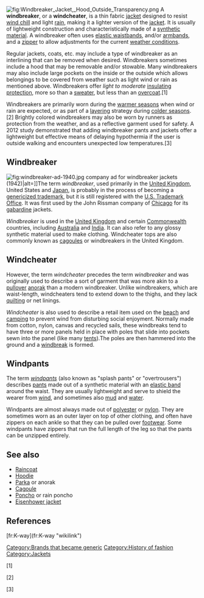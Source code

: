 ![](Windbreaker_Jacket,_Hood_Outside_Transparency.png "fig:Windbreaker_Jacket,_Hood_Outside_Transparency.png")
A **windbreaker**, or a **windcheater**, is a thin fabric
[jacket](jacket "wikilink") designed to resist [wind
chill](wind_chill "wikilink") and light [rain](rain "wikilink"), making
it a lighter version of the [jacket](jacket "wikilink"). It is usually
of lightweight construction and characteristically made of a [synthetic
material](synthetic_fiber "wikilink"). A windbreaker often uses [elastic
waistbands](elastic_waistband "wikilink"), and/or
[armbands](armbands "wikilink"), and a [zipper](zipper "wikilink") to
allow adjustments for the current [weather
conditions](weather_conditions "wikilink").

Regular jackets, coats, etc. may include a type of windbreaker as an
interlining that can be removed when desired. Windbreakers sometimes
include a hood that may be removable and/or stowable. Many windbreakers
may also include large pockets on the inside or the outside which allows
belongings to be covered from weather such as light wind or rain as
mentioned above. Windbreakers offer *light to moderate* [insulating
protection](Thermal_insulation "wikilink"), more so than a
[sweater](sweater "wikilink"), but less than an
[overcoat](overcoat "wikilink").[1]

Windbreakers are primarily worn during the [warmer
seasons](Summer "wikilink") when wind or rain are expected, or as part
of a [layering](Layering_(clothing) "wikilink") strategy during [colder
seasons](Winter "wikilink").[2] Brightly colored windbreakers may also
be worn by runners as protection from the weather, and as a reflective
garment used for safety. A 2012 study demonstrated that adding
windbreaker pants and jackets offer a lightweight but effective means of
delaying hypothermia if the user is outside walking and encounters
unexpected low temperatures.[3]

## Windbreaker

![](windbreaker-ad-1940.jpg "fig:windbreaker-ad-1940.jpg") company ad
for windbreaker jackets (1942)\|alt=\]\]The term *windbreaker*, used
primarily in the [United Kingdom](British_English "wikilink"), United
States and [Japan](Japan "wikilink"), is probably in the process of
becoming a [genericized trademark](genericized_trademark "wikilink"),
but it is still registered with the [U.S. Trademark
Office](U.S._Trademark_Office "wikilink"). It was first used by the John
Rissman company of [Chicago](Chicago "wikilink") for its
[gabardine](gabardine "wikilink") jackets.

*Windbreaker* is used in the [United Kingdom](United_Kingdom "wikilink")
and certain [Commonwealth](Commonwealth_of_Nations "wikilink")
countries, including [Australia](Australia "wikilink") and
[India](India "wikilink"). It can also refer to any glossy synthetic
material used to make clothing. Windcheater tops are also commonly known
as [cagoules](cagoule "wikilink") or windbreakers in the United Kingdom.

## Windcheater

However, the term *windcheater* precedes the term *windbreaker* and was
originally used to describe a sort of garment that was more akin to a
[pullover](Pullover_(garment) "wikilink") [anorak](anorak "wikilink")
than a modern windbreaker. Unlike windbreakers, which are waist-length,
windcheaters tend to extend down to the thighs, and they lack
[quilting](quilting "wikilink") or net linings.

*Windcheater* is also used to describe a retail item used on the
[beach](beach "wikilink") and [camping](camping "wikilink") to prevent
wind from disturbing social enjoyment. Normally made from cotton, nylon,
canvas and recycled sails, these windbreaks tend to have three or more
panels held in place with poles that slide into pockets sewn into the
panel (like many [tents](Tent "wikilink")).The poles are then hammered
into the ground and a [windbreak](windbreak "wikilink") is formed.

## Windpants

The term *[windpants](windpants "wikilink")* (also known as "splash
pants" or "overtrousers") describes [pants](trousers "wikilink") made
out of a synthetic material with an [elastic
band](elastic_band "wikilink") around the waist. They are usually
lightweight and serve to shield the wearer from [wind](wind "wikilink"),
and sometimes also [mud](mud "wikilink") and [water](water "wikilink").

Windpants are almost always made out of
[polyester](polyester "wikilink") or [nylon](nylon "wikilink"). They are
sometimes worn as an outer layer on top of other clothing, and often
have zippers on each ankle so that they can be pulled over
[footwear](footwear "wikilink"). Some windpants have zippers that run
the full length of the leg so that the pants can be unzipped entirely.

## See also

-   [Raincoat](Raincoat "wikilink")
-   [Hoodie](Hoodie "wikilink")
-   [Parka](Parka "wikilink") or anorak
-   [Cagoule](Cagoule "wikilink")
-   [Poncho](Poncho "wikilink") or rain poncho
-   [Eisenhower jacket](Eisenhower_jacket "wikilink")

## References

<references />
[fr:K-way](fr:K-way "wikilink")

[Category:Brands that became
generic](Category:Brands_that_became_generic "wikilink")
[Category:History of fashion](Category:History_of_fashion "wikilink")
[Category:Jackets](Category:Jackets "wikilink")

[1]

[2]

[3]